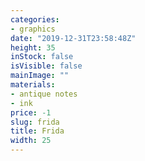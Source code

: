 ```yaml
---
categories:
- graphics
date: "2019-12-31T23:58:48Z"
height: 35
inStock: false
isVisible: false
mainImage: ""
materials:
- antique notes
- ink
price: -1
slug: frida
title: Frida
width: 25
---
```


